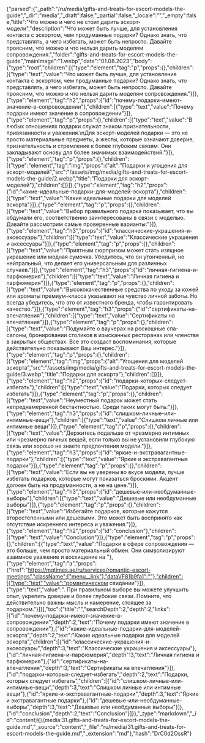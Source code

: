 {"parsed":{"_path":"/ru/media/gifts-and-treats-for-escort-models-the-guide","_dir":"media","_draft":false,"_partial":false,"_locale":"","_empty":false,"title":"Что можно и чего не стоит дарить эскорт-модели","description":"Что может быть лучше, для установления контакта с эскортом, чем продуманные подарки? Однако знать, что представлять, а чего избегать, может быть непросто. Давайте проясним, что можно и что нельзя дарить моделям сопровождения.","folder":"gifts-and-treats-for-escort-models-the-guide","mainImage":"1.webp","date":"01.08.2023","body":{"type":"root","children":[{"type":"element","tag":"p","props":{},"children":[{"type":"text","value":"Что может быть лучше, для установления контакта с эскортом, чем продуманные подарки? Однако знать, что представлять, а чего избегать, может быть непросто. Давайте проясним, что можно и что нельзя дарить моделям сопровождения."}]},{"type":"element","tag":"h2","props":{"id":"почему-подарки-имеют-значение-в-сопровождении"},"children":[{"type":"text","value":"Почему подарки имеют значение в сопровождении"}]},{"type":"element","tag":"p","props":{},"children":[{"type":"text","value":"В любых отношениях подарки служат знаком признательности, привязанности и уважения.\nДля эскорт-моделей подарки — это не просто материальные предметы, а жесты, которые означают доверие, признательность и стремление к более глубоким связям. Они закладывают основу для более значимых взаимодействий."}]},{"type":"element","tag":"p","props":{},"children":[{"type":"element","tag":"img","props":{"alt":"Подарки и угощения для эскорт-моделей","src":"/assets/img/media/gifts-and-treats-for-escort-models-the-guide/2.webp","title":"Подарки для эскорт-моделей"},"children":[]}]},{"type":"element","tag":"h2","props":{"id":"какие-идеальные-подарки-для-моделей-эскорта"},"children":[{"type":"text","value":"Какие идеальные подарки для моделей эскорта"}]},{"type":"element","tag":"p","props":{},"children":[{"type":"text","value":"Выбор правильного подарка показывает, что вы обдумали его, соответственно заинтересованы в связи с моделью. Давайте рассмотрим самые проверенные варианты:"}]},{"type":"element","tag":"h3","props":{"id":"классические-украшения-и-аксессуары"},"children":[{"type":"text","value":"Классические украшения и аксессуары"}]},{"type":"element","tag":"p","props":{},"children":[{"type":"text","value":"Приятным сюрпризом может стать изящное украшение или модная сумочка. Убедитесь, что он утонченный, но нейтральный, что делает его универсальным для различных случаев."}]},{"type":"element","tag":"h3","props":{"id":"личная-гигиена-и-парфюмерия"},"children":[{"type":"text","value":"Личная гигиена и парфюмерия"}]},{"type":"element","tag":"p","props":{},"children":[{"type":"text","value":"Высококачественные средства по уходу за кожей или ароматы премиум-класса указывают на чувство личной заботы. Но всегда убедитесь, что это от известного бренда, чтобы гарантировать качество."}]},{"type":"element","tag":"h3","props":{"id":"сертификаты-на-впечатления"},"children":[{"type":"text","value":"Сертификаты на впечатления"}]},{"type":"element","tag":"p","props":{},"children":[{"type":"text","value":"Подумайте о ваучерах на роскошные спа-салоны, бронировании столиков в изысканных ресторанах или членстве в закрытых обществах. Все это создаст воспоминания, которые действительно показывают Ваш интерес."}]},{"type":"element","tag":"p","props":{},"children":[{"type":"element","tag":"img","props":{"alt":"Угощения для моделей эскорта","src":"/assets/img/media/gifts-and-treats-for-escort-models-the-guide/3.webp","title":"Подарки для эскорта"},"children":[]}]},{"type":"element","tag":"h2","props":{"id":"подарки-которых-следует-избегать"},"children":[{"type":"text","value":"Подарки, которых следует избегать"}]},{"type":"element","tag":"p","props":{},"children":[{"type":"text","value":"Неуместный подарок может стать непреднамеренной бестактностью. Среди таких могут быть:"}]},{"type":"element","tag":"h3","props":{"id":"слишком-личные-или-интимные-вещи"},"children":[{"type":"text","value":"Слишком личные или интимные вещи"}]},{"type":"element","tag":"p","props":{},"children":[{"type":"text","value":"Держитесь подальше от чрезмерно интимных или чрезмерно личных вещей, если только вы не установили глубокую связь или хорошо не знаете предпочтения модели."}]},{"type":"element","tag":"h3","props":{"id":"яркие-и-экстравагантные-подарки"},"children":[{"type":"text","value":"Яркие и экстравагантные подарки"}]},{"type":"element","tag":"p","props":{},"children":[{"type":"text","value":"Если вы не уверены во вкусе модели, лучше избегать подарков, которые могут показаться броскими. Акцент должен быть на продуманности, а не на цене."}]},{"type":"element","tag":"h3","props":{"id":"дешевые-или-необдуманные-выборы"},"children":[{"type":"text","value":"Дешевые или необдуманные выборы"}]},{"type":"element","tag":"p","props":{},"children":[{"type":"text","value":"Избегайте подарков, которые кажутся второстепенными или дешевыми. Это может быть воспринято как отсутствие искреннего интереса и уважения."}]},{"type":"element","tag":"h2","props":{"id":"conclusion"},"children":[{"type":"text","value":"Conclusion"}]},{"type":"element","tag":"p","props":{},"children":[{"type":"text","value":"Подарки в сфере сопровождения — это больше, чем просто материальный обмен. Они символизируют взаимное уважение и восхищение на "},{"type":"element","tag":"a","props":{"href":"https://mgtimes.ae/ru/services/romantic-escort-meetings","className":["menu__link"],"dataVF81b9fa1":""},"children":[{"type":"text","value":"романтическом свидании"}]},{"type":"text","value":". При правильном выборе вы можете улучшить опыт, укрепить доверие и более глубокие связи. Помните, что действительно важны мысль и намерение, стоящее за подарком."}]}],"toc":{"title":"","searchDepth":2,"depth":2,"links":[{"id":"почему-подарки-имеют-значение-в-сопровождении","depth":2,"text":"Почему подарки имеют значение в сопровождении"},{"id":"какие-идеальные-подарки-для-моделей-эскорта","depth":2,"text":"Какие идеальные подарки для моделей эскорта","children":[{"id":"классические-украшения-и-аксессуары","depth":3,"text":"Классические украшения и аксессуары"},{"id":"личная-гигиена-и-парфюмерия","depth":3,"text":"Личная гигиена и парфюмерия"},{"id":"сертификаты-на-впечатления","depth":3,"text":"Сертификаты на впечатления"}]},{"id":"подарки-которых-следует-избегать","depth":2,"text":"Подарки, которых следует избегать","children":[{"id":"слишком-личные-или-интимные-вещи","depth":3,"text":"Слишком личные или интимные вещи"},{"id":"яркие-и-экстравагантные-подарки","depth":3,"text":"Яркие и экстравагантные подарки"},{"id":"дешевые-или-необдуманные-выборы","depth":3,"text":"Дешевые или необдуманные выборы"}]},{"id":"conclusion","depth":2,"text":"Conclusion"}]}},"_type":"markdown","_id":"content:ru:media:31.gifts-and-treats-for-escort-models-the-guide.md","_source":"content","_file":"ru/media/31.gifts-and-treats-for-escort-models-the-guide.md","_extension":"md"},"hash":"DrC0d2OssR"}